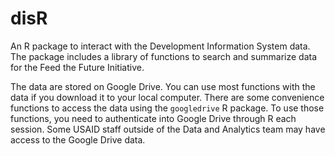 # disR
An R package to interact with the Development Information System data. The package includes a library of functions to search and summarize data for the Feed the Future Initiative. 

The data are stored on Google Drive. You can use most functions with the data if you download it to your local computer. There are some convenience functions to access the data using the `googledrive` R package. To use those functions, you need to authenticate into Google Drive through R each session. Some USAID staff outside of the Data and Analytics team may have access to the Google Drive data.


